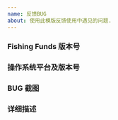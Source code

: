 ```yaml
---
name: 反馈BUG
about: 使用此模版反馈使用中遇见的问题.
---
```


### Fishing Funds 版本号

### 操作系统平台及版本号

### BUG 截图

### 详细描述
